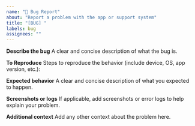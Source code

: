 ```yaml
---
name: "🐛 Bug Report"
about: "Report a problem with the app or support system"
title: "[BUG] "
labels: bug
assignees: ""
---
```


**Describe the bug**
A clear and concise description of what the bug is.

**To Reproduce**
Steps to reproduce the behavior (include device, OS, app version, etc.):

**Expected behavior**
A clear and concise description of what you expected to happen.

**Screenshots or logs**
If applicable, add screenshots or error logs to help explain your problem.

**Additional context**
Add any other context about the problem here.
